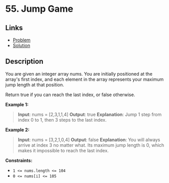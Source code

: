 # 55. Jump Game

## Links

- [Problem](https://leetcode.com/problems/jump-game/description/?envType=study-plan-v2&envId=top-interview-150)
- [Solution](./solution.py)

## Description

You are given an integer array nums. You are initially positioned at the array's first index, and each element in the array represents your maximum jump length at that position.

Return true if you can reach the last index, or false otherwise.

**Example 1:**

> **Input**: nums = [2,3,1,1,4]
> **Output**: true
> **Explanation**: Jump 1 step from index 0 to 1, then 3 steps to the last index.

**Example 2:**

> **Input**: nums = [3,2,1,0,4]
> **Output**: false
> **Explanation**: You will always arrive at index 3 no matter what. Its maximum jump length is 0, which makes it impossible to reach the last index.
 
**Constraints:**

- `1 <= nums.length <= 104`
- `0 <= nums[i] <= 105`